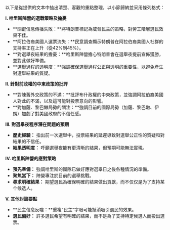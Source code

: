 以下是從提供的文本中抽出清楚、客觀的重點整理，以小節歸納並采用條列格式：

**I. 哈里斯陣營的選戰策略及擔憂**

*   **關鍵信息傳播失敗：**將特朗普標記為威脅民主的策略，對勞工階層選民效果不佳。
*   **阿拉伯裔美國人選票流失：**民意調查顯示特朗普在阿拉伯裔美國人社群的支持率正在上升（從42%到45%）。
*   **對選舉夜結果的擔憂：**哈里斯陣營擔心特朗普會在選舉夜提前宣佈獲勝，並對此做好準備。
*   **選舉過程的透明度：**強調確保選舉過程公正與透明的重要性，以避免產生對選舉結果的質疑。

**II. 針對前政權的中東政策的批評**

*   **對陳舊外交政策的不滿：**批評布什政權的中東政策，並強調阿拉伯裔美國人對此的不滿，以及這可能對投票意向的影響。
*   **對加薩、黎巴嫩局勢的關注：**強調目前的國際局勢（加薩、黎巴嫩、伊朗）加劇了對美國政府的不信任感。

**III. 對選舉夜程序潛在問題的預期**

*   **歷史經驗：** 指出前一次選舉中，投票結果的延遲導致對選舉公正性的質疑和對結果的不信任。
*   **結果透明度：** 呼籲選舉夜能有更清晰的結果，但預期可能無法實現。

**IV. 哈里斯陣營的應對策略**

*   **預先準備：** 強調哈里斯的團隊已做好應對選舉日之後各種情況的準備。
*   **聚焦當下：** 陣營專注於目前的選舉挑戰。
*   **尋求明確結果：** 期望選民為確保明確的結果做出貢獻，而不仅仅是为了支持某个候选人。

**V. 其他討論要點**

*   **民主信息反噬：**重複“民主”字眼可能抵消吸引選民的效果。
*   **選民偏好：** 許多選民希望有明確的結果，而不是為了支持特定候選人而投出選票。